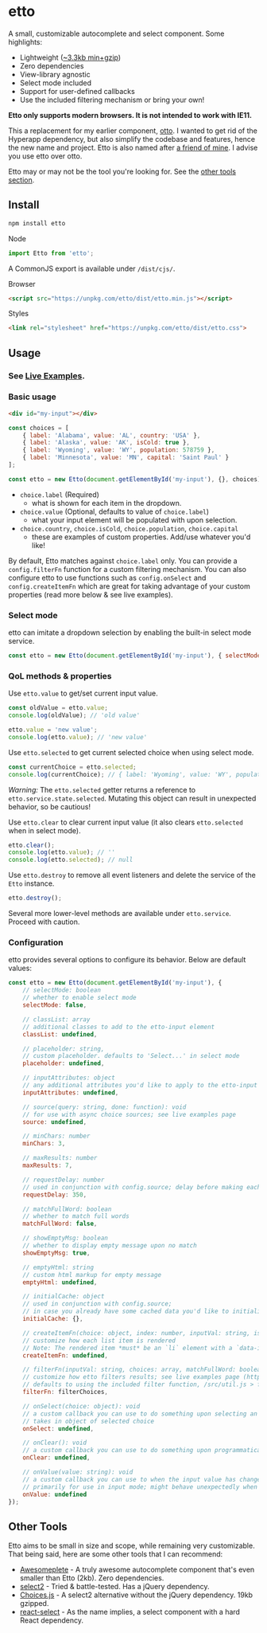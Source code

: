 etto
===

A small, customizable autocomplete and select component. Some highlights:

* Lightweight ([~3.3kb min+gzip](https://bundlephobia.com/result?p=etto))
* Zero dependencies
* View-library agnostic
* Select mode included
* Support for user-defined callbacks
* Use the included filtering mechanism or bring your own!

**Etto only supports modern browsers. It is not intended to work with IE11.**

This a replacement for my earlier component, [otto](https://github.com/kevinfiol/otto). I wanted to get rid of the Hyperapp dependency, but also simplify the codebase and features, hence the new name and project. Etto is also named after [a friend of mine](https://github.com/ettore34). I advise you use etto over otto.

Etto may or may not be the tool you're looking for. See the [other tools section](#other-tools).

## Install

```bash
npm install etto
```

Node
```js
import Etto from 'etto';
```
A CommonJS export is available under `/dist/cjs/`.

Browser
```html
<script src="https://unpkg.com/etto/dist/etto.min.js"></script>
```
Styles
```html
<link rel="stylesheet" href="https://unpkg.com/etto/dist/etto.css">
```

## Usage

### See [Live Examples](https://kevinfiol.github.io/etto/).

### Basic usage
```html
<div id="my-input"></div>
```

```js
const choices = [
    { label: 'Alabama', value: 'AL', country: 'USA' },
    { label: 'Alaska', value: 'AK', isCold: true },
    { label: 'Wyoming', value: 'WY', population: 578759 },
    { label: 'Minnesota', value: 'MN', capital: 'Saint Paul' }
];

const etto = new Etto(document.getElementById('my-input'), {}, choices);
```

* `choice.label` (Required)
    * what is shown for each item in the dropdown.
* `choice.value` (Optional, defaults to value of `choice.label`)
    * what your input element will be populated with upon selection. 
* `choice.country`, `choice.isCold`, `choice.population`, `choice.capital`
    * these are examples of custom properties. Add/use whatever you'd like!

By default, Etto matches against `choice.label` only. You can provide a `config.filterFn` function for a custom filtering mechanism.  You can also configure etto to use functions such as `config.onSelect` and `config.createItemFn` which are great for taking advantage of your custom properties (read more below & see live examples).

### Select mode

etto can imitate a dropdown selection by enabling the built-in select mode service.

```js
const etto = new Etto(document.getElementById('my-input'), { selectMode: true }, choices);
```

### QoL methods & properties

Use `etto.value` to get/set current input value.
```js
const oldValue = etto.value;
console.log(oldValue); // 'old value'

etto.value = 'new value';
console.log(etto.value); // 'new value'
```

Use `etto.selected` to get current selected choice when using select mode.
```js
const currentChoice = etto.selected;
console.log(currentChoice); // { label: 'Wyoming', value: 'WY', population: 578759 }
```

*Warning:* The `etto.selected` getter returns a reference to `etto.service.state.selected`. Mutating this object can result in unexpected behavior, so be cautious!

Use `etto.clear` to clear current input value (it also clears `etto.selected` when in select mode).
```js
etto.clear();
console.log(etto.value); // ''
console.log(etto.selected); // null
```

Use `etto.destroy` to remove all event listeners and delete the service of the `Etto` instance.
```js
etto.destroy();
```

Several more lower-level methods are available under `etto.service`. Proceed with caution.

### Configuration

etto provides several options to configure its behavior. Below are default values:

```js
const etto = new Etto(document.getElementById('my-input'), {
    // selectMode: boolean
    // whether to enable select mode
    selectMode: false,

    // classList: array
    // additional classes to add to the etto-input element
    classList: undefined,

    // placeholder: string,
    // custom placeholder. defaults to 'Select...' in select mode
    placeholder: undefined,

    // inputAttributes: object
    // any additional attributes you'd like to apply to the etto-input element. be aware that overwriting the `style` attribute may break Etto functionality
    inputAttributes: undefined,

    // source(query: string, done: function): void
    // for use with async choice sources; see live examples page
    source: undefined,

    // minChars: number
    minChars: 3,

    // maxResults: number
    maxResults: 7,

    // requestDelay: number
    // used in conjunction with config.source; delay before making each request in milliseconds
    requestDelay: 350,

    // matchFullWord: boolean
    // whether to match full words
    matchFullWord: false,

    // showEmptyMsg: boolean
    // whether to display empty message upon no match
    showEmptyMsg: true,

    // emptyHtml: string
    // custom html markup for empty message
    emptyHtml: undefined,

    // initialCache: object
    // used in conjunction with config.source;
    // in case you already have some cached data you'd like to initialize with Etto
    initialCache: {},

    // createItemFn(choice: object, index: number, inputVal: string, isHighlighted: boolean, isSelected: boolean): string
    // customize how each list item is rendered
    // Note: The rendered item *must* be an `li` element with a `data-index` attribute; see live examples page for a detailed explanation (https://kevinfiol.com/etto/#createItemFn)
    createItemFn: undefined,

    // filterFn(inputVal: string, choices: array, matchFullWord: boolean, maxResults: number): array
    // customize how etto filters results; see live examples page (https://kevinfiol.com/etto/#filterFn)
    // defaults to using the included filter function, /src/util.js > filterChoices
    filterFn: filterChoices,

    // onSelect(choice: object): void
    // a custom callback you can use to do something upon selecting an item from the list
    // takes in object of selected choice
    onSelect: undefined,

    // onClear(): void
    // a custom callback you can use to do something upon programmatically clearing the user input
    onClear: undefined,

    // onValue(value: string): void
    // a custom callback you can use to when the input value has changed
    // primarily for use in input mode; might behave unexpectedly when using select mode
    onValue: undefined
});
```

## Other Tools

Etto aims to be small in size and scope, while remaining very customizable. That being said, here are some other tools that I can recommend:

* [Awesomeplete](https://github.com/LeaVerou/awesomplete) - A truly awesome autocomplete component that's even smaller than Etto (2kb). Zero dependencies.
* [select2](https://github.com/select2/select2) - Tried & battle-tested. Has a jQuery dependency.
* [Choices.js](https://github.com/jshjohnson/Choices) - A select2 alternative without the jQuery dependency. 19kb gzipped.
* [react-select](https://github.com/JedWatson/react-select) - As the name implies, a select component with a hard React dependency.
